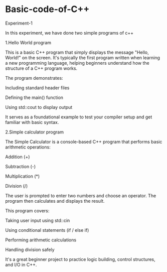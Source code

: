 # Basic-code-of-C++
Experiment-1


In this experiment, we have done two simple programs of c++

1.Hello World program

This is a basic C++ program that simply displays the message "Hello, World!" on the screen. It's typically the first program written when learning a new programming language, helping beginners understand how the structure of a C++ program works.

The program demonstrates:

Including standard header files

Defining the main() function

Using std::cout to display output

It serves as a foundational example to test your compiler setup and get familiar with basic syntax.

2.Simple calculator program

The Simple Calculator is a console-based C++ program that performs basic arithmetic operations:

Addition (+)

Subtraction (-)

Multiplication (*)

Division (/)

The user is prompted to enter two numbers and choose an operator. The program then calculates and displays the result.

This program covers:

Taking user input using std::cin

Using conditional statements (if / else if)

Performing arithmetic calculations

Handling division safely

It's a great beginner project to practice logic building, control structures, and I/O in C++.
